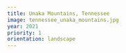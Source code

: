 ```yaml
---
title: Unaka Mountains, Tennessee
image: tennessee_unaka_mountains.jpg
year: 2021
priority: 1
orientation: landscape
---
```


